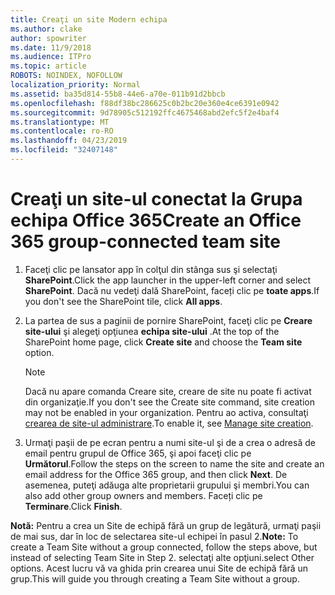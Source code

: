 ```yaml
---
title: Creaţi un site Modern echipa
ms.author: clake
author: spowriter
ms.date: 11/9/2018
ms.audience: ITPro
ms.topic: article
ROBOTS: NOINDEX, NOFOLLOW
localization_priority: Normal
ms.assetid: ba35d814-55b8-44e6-a70e-011b91d2bbcb
ms.openlocfilehash: f88df38bc286625c0b2bc20e360e4ce6391e0942
ms.sourcegitcommit: 9d78905c512192ffc4675468abd2efc5f2e4baf4
ms.translationtype: MT
ms.contentlocale: ro-RO
ms.lasthandoff: 04/23/2019
ms.locfileid: "32407148"
---
```

# <a name="create-an-office-365-group-connected-team-site"></a><span data-ttu-id="f7c4a-102">Creaţi un site-ul conectat la Grupa echipa Office 365</span><span class="sxs-lookup"><span data-stu-id="f7c4a-102">Create an Office 365 group-connected team site</span></span>

1. <span data-ttu-id="f7c4a-103">Faceţi clic pe lansator app în colţul din stânga sus şi selectaţi **SharePoint**.</span><span class="sxs-lookup"><span data-stu-id="f7c4a-103">Click the app launcher in the upper-left corner and select **SharePoint**.</span></span> <span data-ttu-id="f7c4a-104">Dacă nu vedeţi dală SharePoint, faceți clic pe **toate apps**.</span><span class="sxs-lookup"><span data-stu-id="f7c4a-104">If you don't see the SharePoint tile, click **All apps**.</span></span>
    
2. <span data-ttu-id="f7c4a-105">La partea de sus a paginii de pornire SharePoint, faceţi clic pe **Creare site-ului** şi alegeţi opţiunea **echipa site-ului** .</span><span class="sxs-lookup"><span data-stu-id="f7c4a-105">At the top of the SharePoint home page, click **Create site** and choose the **Team site** option.</span></span> 
    
    > [!NOTE]
    > <span data-ttu-id="f7c4a-106">Dacă nu apare comanda Creare site, creare de site nu poate fi activat din organizaţie.</span><span class="sxs-lookup"><span data-stu-id="f7c4a-106">If you don't see the Create site command, site creation may not be enabled in your organization.</span></span> <span data-ttu-id="f7c4a-107">Pentru ao activa, consultaţi [crearea de site-ul administrare](https://go.microsoft.com/fwlink/?linkid=2009644).</span><span class="sxs-lookup"><span data-stu-id="f7c4a-107">To enable it, see [Manage site creation](https://go.microsoft.com/fwlink/?linkid=2009644).</span></span> 
  
3. <span data-ttu-id="f7c4a-108">Urmaţi paşii de pe ecran pentru a numi site-ul şi de a crea o adresă de email pentru grupul de Office 365, şi apoi faceţi clic pe **Următorul**.</span><span class="sxs-lookup"><span data-stu-id="f7c4a-108">Follow the steps on the screen to name the site and create an email address for the Office 365 group, and then click **Next**.</span></span> <span data-ttu-id="f7c4a-109">De asemenea, puteţi adăuga alte proprietarii grupului şi membri.</span><span class="sxs-lookup"><span data-stu-id="f7c4a-109">You can also add other group owners and members.</span></span> <span data-ttu-id="f7c4a-110">Faceți clic pe **Terminare**.</span><span class="sxs-lookup"><span data-stu-id="f7c4a-110">Click **Finish**.</span></span>
  
 <span data-ttu-id="f7c4a-111">**Notă:** Pentru a crea un Site de echipă fără un grup de legătură, urmaţi paşii de mai sus, dar în loc de selectarea site-ul echipei în pasul 2.</span><span class="sxs-lookup"><span data-stu-id="f7c4a-111">**Note:** To create a Team Site without a group connected, follow the steps above, but instead of selecting Team Site in Step 2.</span></span> <span data-ttu-id="f7c4a-112">selectaţi alte opţiuni.</span><span class="sxs-lookup"><span data-stu-id="f7c4a-112">select Other options.</span></span> <span data-ttu-id="f7c4a-113">Acest lucru vă va ghida prin crearea unui Site de echipă fără un grup.</span><span class="sxs-lookup"><span data-stu-id="f7c4a-113">This will guide you through creating a Team Site without a group.</span></span> 
    

